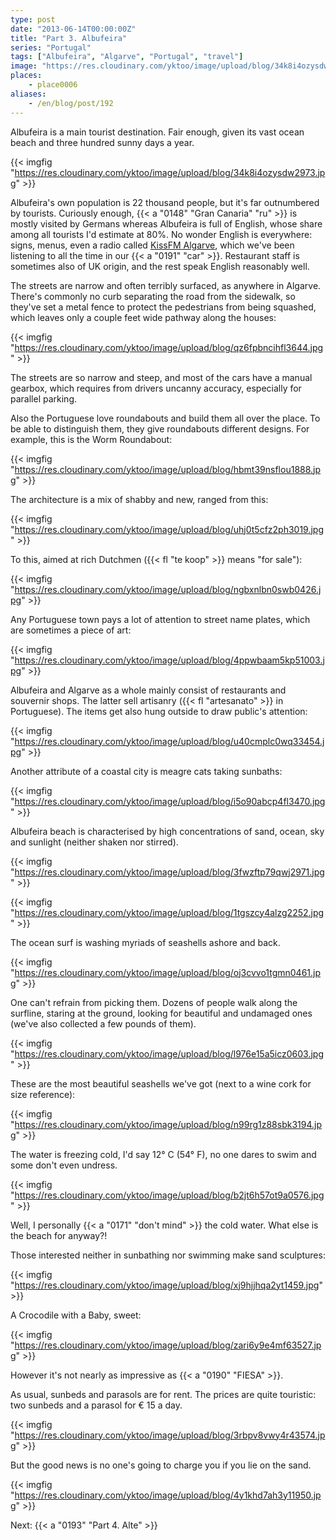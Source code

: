```yaml
---
type: post
date: "2013-06-14T00:00:00Z"
title: "Part 3. Albufeira"
series: "Portugal"
tags: ["Albufeira", "Algarve", "Portugal", "travel"]
image: "https://res.cloudinary.com/yktoo/image/upload/blog/34k8i4ozysdw2973.jpg"
places:
    - place0006
aliases:
    - /en/blog/post/192
---
```


Albufeira is a main tourist destination. Fair enough, given its vast ocean beach and three hundred sunny days a year.

{{< imgfig "https://res.cloudinary.com/yktoo/image/upload/blog/34k8i4ozysdw2973.jpg" >}}

<!--more-->

Albufeira's own population is 22 thousand people, but it's far outnumbered by tourists. Curiously enough, {{< a "0148" "Gran Canaria" "ru" >}} is mostly visited by Germans whereas Albufeira is full of English, whose share among all tourists I'd estimate at 80%. No wonder English is everywhere: signs, menus, even a radio called [KissFM Algarve](http://www.kissfmalgarve.com/), which we've been listening to all the time in our {{< a "0191" "car" >}}. Restaurant staff is sometimes also of UK origin, and the rest speak English reasonably well.

The streets are narrow and often terribly surfaced, as anywhere in Algarve. There's commonly no curb separating the road from the sidewalk, so they've set a metal fence to protect the pedestrians from being squashed, which leaves only a couple feet wide pathway along the houses:

{{< imgfig "https://res.cloudinary.com/yktoo/image/upload/blog/qz6fpbncihfl3644.jpg" >}}

The streets are so narrow and steep, and most of the cars have a manual gearbox, which requires from drivers uncanny accuracy, especially for parallel parking.

Also the Portuguese love roundabouts and build them all over the place. To be able to distinguish them, they give roundabouts different designs. For example, this is the Worm Roundabout:

{{< imgfig "https://res.cloudinary.com/yktoo/image/upload/blog/hbmt39nsflou1888.jpg" >}}

The architecture is a mix of shabby and new, ranged from this:

{{< imgfig "https://res.cloudinary.com/yktoo/image/upload/blog/uhj0t5cfz2ph3019.jpg" >}}

To this, aimed at rich Dutchmen ({{< fl "te koop" >}} means "for sale"):

{{< imgfig "https://res.cloudinary.com/yktoo/image/upload/blog/ngbxnlbn0swb0426.jpg" >}}

Any Portuguese town pays a lot of attention to street name plates, which are sometimes a piece of art:

{{< imgfig "https://res.cloudinary.com/yktoo/image/upload/blog/4ppwbaam5kp51003.jpg" >}}

Albufeira and Algarve as a whole mainly consist of restaurants and souvernir shops. The latter sell artisanry ({{< fl "artesanato" >}} in Portuguese). The items get also hung outside to draw public's attention:

{{< imgfig "https://res.cloudinary.com/yktoo/image/upload/blog/u40cmplc0wq33454.jpg" >}}

Another attribute of a coastal city is meagre cats taking sunbaths:

{{< imgfig "https://res.cloudinary.com/yktoo/image/upload/blog/i5o90abcp4fl3470.jpg" >}}

Albufeira beach is characterised by high concentrations of sand, ocean, sky and sunlight (neither shaken nor stirred).

{{< imgfig "https://res.cloudinary.com/yktoo/image/upload/blog/3fwzftp79qwj2971.jpg" >}}

{{< imgfig "https://res.cloudinary.com/yktoo/image/upload/blog/1tgszcy4alzg2252.jpg" >}}

The ocean surf is washing myriads of seashells ashore and back.

{{< imgfig "https://res.cloudinary.com/yktoo/image/upload/blog/oj3cvvo1tgmn0461.jpg" >}}

One can't refrain from picking them. Dozens of people walk along the surfline, staring at the ground, looking for beautiful and undamaged ones (we've also collected a few pounds of them).

{{< imgfig "https://res.cloudinary.com/yktoo/image/upload/blog/l976e15a5icz0603.jpg" >}}

These are the most beautiful seashells we've got (next to a wine cork for size reference):

{{< imgfig "https://res.cloudinary.com/yktoo/image/upload/blog/n99rg1z88sbk3194.jpg" >}}

The water is freezing cold, I'd say 12° C (54° F), no one dares to swim and some don't even undress.

{{< imgfig "https://res.cloudinary.com/yktoo/image/upload/blog/b2jt6h57ot9a0576.jpg" >}}

Well, I personally {{< a "0171" "don't mind" >}} the cold water. What else is the beach for anyway?!

Those interested neither in sunbathing nor swimming make sand sculptures:

{{< imgfig "https://res.cloudinary.com/yktoo/image/upload/blog/xj9hjjhqa2yt1459.jpg" >}}

A Crocodile with a Baby, sweet:

{{< imgfig "https://res.cloudinary.com/yktoo/image/upload/blog/zari6y9e4mf63527.jpg" >}}

However it's not nearly as impressive as {{< a "0190" "FIESA" >}}.

As usual, sunbeds and parasols are for rent. The prices are quite touristic: two sunbeds and a parasol for € 15 a day.

{{< imgfig "https://res.cloudinary.com/yktoo/image/upload/blog/3rbpv8vwy4r43574.jpg" >}}

But the good news is no one's going to charge you if you lie on the sand.

{{< imgfig "https://res.cloudinary.com/yktoo/image/upload/blog/4y1khd7ah3y11950.jpg" >}}

Next: {{< a "0193" "Part 4. Alte" >}}
